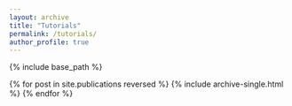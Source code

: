 ```yaml
---
layout: archive
title: "Tutorials"
permalink: /tutorials/
author_profile: true
---
```


{% include base_path %}


{% for post in site.publications reversed %}
  {% include archive-single.html %}
{% endfor %}
